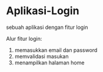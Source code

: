 # Aplikasi-Login
sebuah aplikasi dengan fitur login 

Alur fitur login: 
1. memasukkan email dan password
2. memvalidasi masukan
3. menampilkan halaman home
